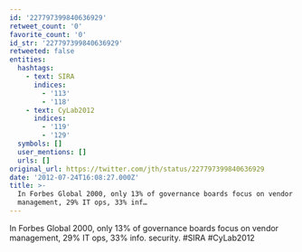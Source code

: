 ```yaml
---
id: '227797399840636929'
retweet_count: '0'
favorite_count: '0'
id_str: '227797399840636929'
retweeted: false
entities:
  hashtags:
    - text: SIRA
      indices:
        - '113'
        - '118'
    - text: CyLab2012
      indices:
        - '119'
        - '129'
  symbols: []
  user_mentions: []
  urls: []
original_url: https://twitter.com/jth/status/227797399840636929
date: '2012-07-24T16:08:27.000Z'
title: >-
  In Forbes Global 2000, only 13% of governance boards focus on vendor
  management, 29% IT ops, 33% inf…
---
```


In Forbes Global 2000, only 13% of governance boards focus on vendor management, 29% IT ops, 33% info. security. #SIRA #CyLab2012